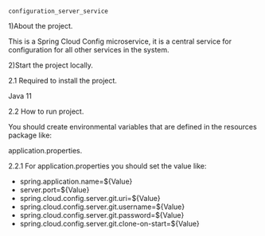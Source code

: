                                                configuration_server_service
1)About the project.

This is a Spring Cloud Сonfig microservice, it is a central service for configuration for all other services in the system.

2)Start the project locally.

2.1 Required to install the project.

Java 11

2.2 How to run project.

You should create environmental variables that are defined in the resources package like:

application.properties.

2.2.1 For application.properties you should set the value like:

* spring.application.name=${Value}
* server.port=${Value}
* spring.cloud.config.server.git.uri=${Value}
* spring.cloud.config.server.git.username=${Value}
* spring.cloud.config.server.git.password=${Value}
* spring.cloud.config.server.git.clone-on-start=${Value}
